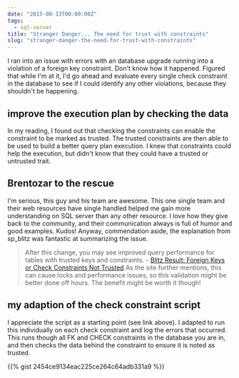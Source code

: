 ```yaml
---
date: "2015-08-13T00:00:00Z"
tags:
  - sql-server
title: "Stranger Danger... The need for trust with constraints"
slug: "stranger-danger-the-need-for-trust-with-constraints"
---
```


I ran into an issue with errors with an database upgrade running into a violation of a foreign key constraint. Don't know how it happened. Figured that while I'm at it, I'd go ahead and evaluate every single check constraint in the database to see if I could identify any other violations, because they shouldn't be happening.

## improve the execution plan by checking the data

In my reading, I found out that checking the constraints can enable the constraint to be marked as trusted. The trusted constraints are then able to be used to build a better query plan execution.
I knew that constraints could help the execution, but didn't know that they could have a trusted or untrusted trait.

## Brentozar to the rescue

I'm serious, this guy and his team are awesome. This one single team and their web resources have single handled helped me gain more understanding on SQL server than any other resource. I love how they give back to the community, and their communication always is full of humor and good examples. Kudos!
Anyway, commendation aside, the explanation from sp_blitz was fantastic at summarizing the issue.

> After this change, you may see improved query performance for tables with trusted keys and constraints. - [Blitz Result: Foreign Keys or Check Constraints Not Trusted](http://www.brentozar.com/blitz/foreign-key-trusted/)
>   As the site further mentions, this can cause locks and performance issues, so this validation might be better done off hours. The benefit might be worth it though!

## my adaption of the check constraint script

I appreciate the script as a starting point (see link above). I adapted to run this individually on each check constraint and log the errors that occurred. This runs though all FK and CHECK constraints in the database you are in, and then checks the data behind the constraint to ensure it is noted as trusted.

{{% gist 2454ce9134eac225ce264c64adb331a9 %}}

